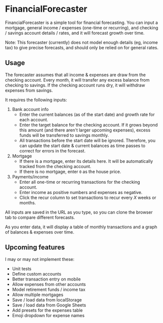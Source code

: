 # FinancialForecaster

FinancialForecaster is a simple tool for financial forecasting. You can input a mortgage, general income / expenses (one-time or recurring), and checking / savings account details / rates, and it will forecast growth over time.

Note: This forecaster (currently) does not model enough details (eg, income tax) to give precise forecasts, and should only be relied on for general rates.

## Usage

The forecaster assumes that all income & expenses are draw from the checking account. Every month, it will transfer any excess balance from checking to savings. If the checking account runs dry, it will withdraw expenses from savings.

It requires the following inputs:

1.  Bank account info
    - Enter the current balances (as of the start date) and growth rate for each account.
    - Enter the target balance for the checking account. If it grows beyond this amount (and there aren't larger upcoming expenses), excess funds will be transferred to savings monthly.
    - All transactions before the start date will be ignored. Therefore, you can update the start date & current balances as time passes to correct for errors in the forecast.
2.  Mortgage
    - If there is a mortgage, enter its details here. It will be automatically tracked from the checking account.
    - If there is no mortgage, enter `0` as the house price.
3.  Payments/income
    - Enter all one-time or recurring transactions for the checking account.
    - Enter income as positive numbers and expenses as negative.
    - Click the recur column to set transactions to recur every _X_ weeks or months.

All inputs are saved in the URL as you type, so you can clone the browser tab to compare different forecasts.

As you enter data, it will display a table of monthly transactions and a graph of balances & expenses over time.

## Upcoming features

I may or may not implement these:

- Unit tests
- Define custom accounts
- Better transaction entry on mobile
- Allow expenses from other accounts
- Model retirement funds / income tax
- Allow multiple mortgages
- Save / load data from localStorage
- Save / load data from Google Sheets
- Add presets for the expenses table
- Emoji dropdown for expense names
